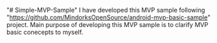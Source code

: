 "# Simple-MVP-Sample" 
I have developed this MVP sample following "https://github.com/MindorksOpenSource/android-mvp-basic-sample" project. Main purpose of developing this MVP sample is to clarify MVP basic conecepts to myself.
